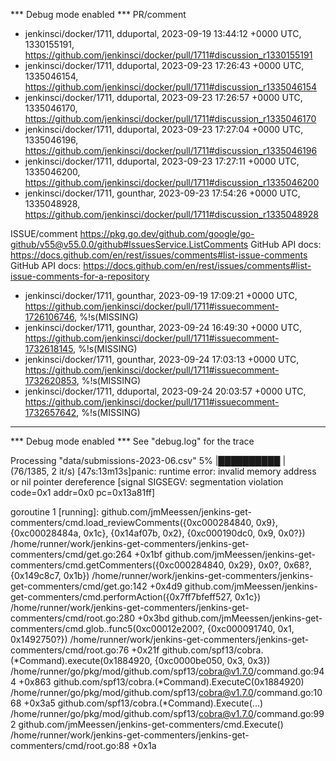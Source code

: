 *** Debug mode enabled ***
PR/comment
- jenkinsci/docker/1711, dduportal, 2023-09-19 13:44:12 +0000 UTC, 1330155191, https://github.com/jenkinsci/docker/pull/1711#discussion_r1330155191
- jenkinsci/docker/1711, dduportal, 2023-09-23 17:26:43 +0000 UTC, 1335046154, https://github.com/jenkinsci/docker/pull/1711#discussion_r1335046154
- jenkinsci/docker/1711, dduportal, 2023-09-23 17:26:57 +0000 UTC, 1335046170, https://github.com/jenkinsci/docker/pull/1711#discussion_r1335046170
- jenkinsci/docker/1711, dduportal, 2023-09-23 17:27:04 +0000 UTC, 1335046196, https://github.com/jenkinsci/docker/pull/1711#discussion_r1335046196
- jenkinsci/docker/1711, dduportal, 2023-09-23 17:27:11 +0000 UTC, 1335046200, https://github.com/jenkinsci/docker/pull/1711#discussion_r1335046200
- jenkinsci/docker/1711, gounthar, 2023-09-23 17:54:26 +0000 UTC, 1335048928, https://github.com/jenkinsci/docker/pull/1711#discussion_r1335048928

ISSUE/comment
https://pkg.go.dev/github.com/google/go-github/v55@v55.0.0/github#IssuesService.ListComments
GitHub API docs: https://docs.github.com/en/rest/issues/comments#list-issue-comments GitHub API docs: https://docs.github.com/en/rest/issues/comments#list-issue-comments-for-a-repository

- jenkinsci/docker/1711, gounthar, 2023-09-19 17:09:21 +0000 UTC, https://github.com/jenkinsci/docker/pull/1711#issuecomment-1726106746, %!s(MISSING)
- jenkinsci/docker/1711, gounthar, 2023-09-24 16:49:30 +0000 UTC, https://github.com/jenkinsci/docker/pull/1711#issuecomment-1732618145, %!s(MISSING)
- jenkinsci/docker/1711, gounthar, 2023-09-24 17:03:13 +0000 UTC, https://github.com/jenkinsci/docker/pull/1711#issuecomment-1732620853, %!s(MISSING)
- jenkinsci/docker/1711, dduportal, 2023-09-24 20:03:57 +0000 UTC, https://github.com/jenkinsci/docker/pull/1711#issuecomment-1732657642, %!s(MISSING)

-----

*** Debug mode enabled ***
See "debug.log" for the trace

Processing "data/submissions-2023-06.csv"
   5% |██████████                                                                                                                                                                                                | (76/1385, 2 it/s) [47s:13m13s]panic: runtime error: invalid memory address or nil pointer dereference
[signal SIGSEGV: segmentation violation code=0x1 addr=0x0 pc=0x13a81ff]

goroutine 1 [running]:
github.com/jmMeessen/jenkins-get-commenters/cmd.load_reviewComments({0xc000284840, 0x9}, {0xc00028484a, 0x1c}, {0x14af07b, 0x2}, {0xc000190dc0, 0x9, 0x0?})
        /home/runner/work/jenkins-get-commenters/jenkins-get-commenters/cmd/get.go:264 +0x1bf
github.com/jmMeessen/jenkins-get-commenters/cmd.getCommenters({0xc000284840, 0x29}, 0x0?, 0x68?, {0x149c8c7, 0x1b})
        /home/runner/work/jenkins-get-commenters/jenkins-get-commenters/cmd/get.go:142 +0x4d9
github.com/jmMeessen/jenkins-get-commenters/cmd.performAction({0x7ff7bfeff527, 0x1c})
        /home/runner/work/jenkins-get-commenters/jenkins-get-commenters/cmd/root.go:280 +0x3bd
github.com/jmMeessen/jenkins-get-commenters/cmd.glob..func5(0xc00012e200?, {0xc000091740, 0x1, 0x1492750?})
        /home/runner/work/jenkins-get-commenters/jenkins-get-commenters/cmd/root.go:76 +0x21f
github.com/spf13/cobra.(*Command).execute(0x1884920, {0xc0000be050, 0x3, 0x3})
        /home/runner/go/pkg/mod/github.com/spf13/cobra@v1.7.0/command.go:944 +0x863
github.com/spf13/cobra.(*Command).ExecuteC(0x1884920)
        /home/runner/go/pkg/mod/github.com/spf13/cobra@v1.7.0/command.go:1068 +0x3a5
github.com/spf13/cobra.(*Command).Execute(...)
        /home/runner/go/pkg/mod/github.com/spf13/cobra@v1.7.0/command.go:992
github.com/jmMeessen/jenkins-get-commenters/cmd.Execute()
        /home/runner/work/jenkins-get-commenters/jenkins-get-commenters/cmd/root.go:88 +0x1a